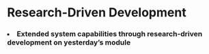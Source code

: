 <h1>Research-Driven Development</h1>
<h3>
  <li>
    Extended system capabilities through research-driven development on yesterday’s module
  </li>
</h3>
